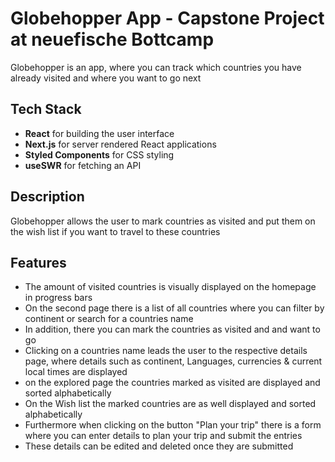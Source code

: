 # Globehopper App - Capstone Project at neuefische Bottcamp

Globehopper is an app, where you can track which countries you have already visited and where you want to go next

## Tech Stack

- **React** for building the user interface
- **Next.js** for server rendered React applications
- **Styled Components** for CSS styling
- **useSWR** for fetching an API

## Description

Globehopper allows the user to mark countries as visited and put them on the wish list if you want to travel to these countries

## Features

- The amount of visited countries is visually displayed on the homepage in progress bars
- On the second page there is a list of all countries where you can filter by continent or search for a countries name
- In addition, there you can mark the countries as visited and and want to go
- Clicking on a countries name leads the user to the respective details page, where details such as continent, Languages, currencies & current local times are displayed
- on the explored page the countries marked as visited are displayed and sorted alphabetically
- On the Wish list the marked countries are as well displayed and sorted alphabetically
- Furthermore when clicking on the button "Plan your trip" there is a form where you can enter details to plan your trip and submit the entries
- These details can be edited and deleted once they are submitted
